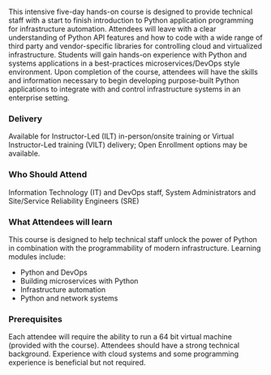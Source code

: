 <!-- Python for IaaS Automation -->

This intensive five-day hands-on course is designed to provide technical staff with a start to finish introduction to Python application programming for infrastructure automation. Attendees will leave with a clear understanding of Python API features and how to code with a wide range of third party and vendor-specific libraries for controlling cloud and virtualized infrastructure. Students will gain hands-on experience with Python and systems applications in a best-practices microservices/DevOps style environment. Upon completion of the course, attendees will have the skills and information necessary to begin developing purpose-built Python applications to integrate with and control infrastructure systems in an enterprise setting.


### Delivery

Available for Instructor-Led (ILT) in-person/onsite training or Virtual Instructor-Led training (VILT) delivery; Open Enrollment options may be available.


### Who Should Attend

Information Technology (IT) and DevOps staff, System Administrators and Site/Service Reliability Engineers (SRE)


### What Attendees will learn

This course is designed to help technical staff unlock the power of Python in combination with the programmability of
modern infrastructure. Learning modules include:

- Python and DevOps
- Building microservices with Python
- Infrastructure automation
- Python and network systems


### Prerequisites

Each attendee will require the ability to run a 64 bit virtual machine (provided with the course). Attendees should have a strong technical background. Experience with cloud systems and some programming experience is beneficial but not required.
